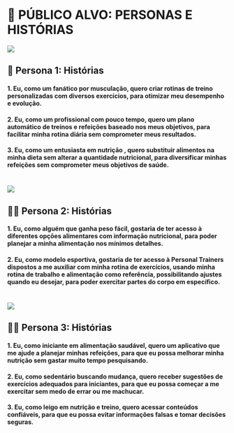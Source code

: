 # 📌 PÚBLICO ALVO: PERSONAS E HISTÓRIAS

![](https://raw.githubusercontent.com/eiKuan/lixoengsoft/main/Imagens/CARLOS1.png)

## 👮 Persona 1: Histórias

#### 1. Eu, como um fanático por musculação, quero criar rotinas de treino personalizadas com diversos exercícios, para otimizar meu desempenho e evolução.

#### 2. Eu, como um profissional com pouco tempo, quero um plano automático de treinos e refeições baseado nos meus objetivos, para facilitar minha rotina diária sem comprometer meus resultados.

#### 3. Eu, como um entusiasta em nutrição , quero substituir alimentos na minha dieta sem alterar a quantidade nutricional, para diversificar minhas refeições sem comprometer meus objetivos de saúde.
#
![](https://github.com/eiKuan/lixoengsoft/blob/main/Imagens/Alice.png)

## 🤸‍♀️ Persona 2: Histórias

#### 1. Eu, como alguém que ganha peso fácil, gostaria de ter acesso à diferentes opções alimentares com informação nutricional, para poder planejar a minha alimentação nos mínimos detalhes.

#### 2. Eu, como modelo esportiva, gostaria de ter acesso à Personal Trainers dispostos a me auxiliar com minha rotina de exercícios, usando minha rotina de trabalho e alimentação como referência, possibilitando ajustes quando eu desejar, para poder exercitar partes do corpo em específico.

#

![](https://github.com/eiKuan/lixoengsoft/blob/main/Imagens/pedro.png)

## 🧑‍💻 Persona 3: Histórias

#### 1. Eu, como iniciante em alimentação saudável, quero um aplicativo que me ajude a planejar minhas refeições, para que eu possa melhorar minha nutrição sem gastar muito tempo pesquisando.

#### 2. Eu, como sedentário buscando mudança, quero receber sugestões de exercícios adequados para iniciantes, para que eu possa começar a me exercitar sem medo de errar ou me machucar.

#### 3. Eu, como leigo em nutrição e treino, quero acessar conteúdos confiáveis, para que eu possa evitar informações falsas e tomar decisões seguras.


